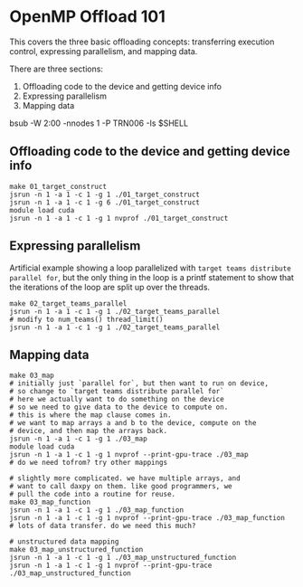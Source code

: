 
# OpenMP Offload 101

 This covers the three basic offloading concepts:
 transferring execution control, expressing parallelism, and 
 mapping data.

 There are three sections:

 1. Offloading code to the device and getting device info
 2. Expressing parallelism
 3. Mapping data

 bsub -W 2:00 -nnodes 1 -P TRN006 -Is $SHELL

 ## Offloading code to the device and getting device info
 ```
 make 01_target_construct
 jsrun -n 1 -a 1 -c 1 -g 1 ./01_target_construct
 jsrun -n 1 -a 1 -c 1 -g 6 ./01_target_construct
 module load cuda
 jsrun -n 1 -a 1 -c 1 -g 1 nvprof ./01_target_construct
 ```
 ## Expressing parallelism 

 Artificial example showing a loop parallelized with
 `target teams distribute parallel for`, but the
 only thing in the loop is a printf statement
 to show that the iterations of the loop are split
 up over the threads.

 ```
 make 02_target_teams_parallel
 jsrun -n 1 -a 1 -c 1 -g 1 ./02_target_teams_parallel
 # modify to num_teams() thread_limit()
 jsrun -n 1 -a 1 -c 1 -g 1 ./02_target_teams_parallel
 ```

 ## Mapping data

 ```
 make 03_map
 # initially just `parallel for`, but then want to run on device,
 # so change to `target teams distribute parallel for`
 # here we actually want to do something on the device
 # so we need to give data to the device to compute on.
 # this is where the map clause comes in.
 # we want to map arrays a and b to the device, compute on the
 # device, and then map the arrays back.
 jsrun -n 1 -a 1 -c 1 -g 1 ./03_map
 module load cuda 
 jsrun -n 1 -a 1 -c 1 -g 1 nvprof --print-gpu-trace ./03_map
 # do we need tofrom? try other mappings

 # slightly more complicated. we have multiple arrays, and
 # want to call daxpy on them. like good programmers, we
 # pull the code into a routine for reuse.
 make 03_map_function
 jsrun -n 1 -a 1 -c 1 -g 1 ./03_map_function
 jsrun -n 1 -a 1 -c 1 -g 1 nvprof --print-gpu-trace ./03_map_function
 # lots of data transfer. do we need this much?

 # unstructured data mapping
 make 03_map_unstructured_function
 jsrun -n 1 -a 1 -c 1 -g 1 ./03_map_unstructured_function
 jsrun -n 1 -a 1 -c 1 -g 1 nvprof --print-gpu-trace ./03_map_unstructured_function
 ```